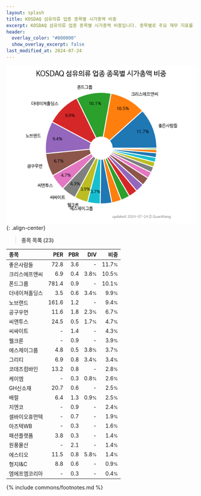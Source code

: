 ```yaml
---
layout: splash
title: KOSDAQ 섬유의류 업종 종목별 시가총액 비중
excerpt: KOSDAQ 섬유의류 업종 종목별 시가총액 비중입니다. 종목별로 주요 재무 지표를 함께 표시합니다.
header:
  overlay_color: "#800000"
  show_overlay_excerpt: false
last_modified_at: 2024-07-24
---
```



![KOSDAQ 섬유의류 업종 종목별 시가총액 비중](/stats/sector/images/kosdaq_업종_섬유의류_종목.png){: .align-center}


> **종목 목록 (23)**<a id="list"></a>

| **종목** | **PER** | **PBR** | **DIV** | **비중** |
| :------- | ------: | ------: | ------: | -------: |
| 좋은사람들 | 72.8 | 3.6 | - | 11.7<small>%</small> |
| 크리스에프앤씨 | 6.9 | 0.4 | 3.8<small>%</small> | 10.5<small>%</small> |
| 폰드그룹 | 781.4 | 0.9 | - | 10.1<small>%</small> |
| 더네이쳐홀딩스 | 3.5 | 0.6 | 3.4<small>%</small> | 9.9<small>%</small> |
| 노브랜드 | 161.6 | 1.2 | - | 9.4<small>%</small> |
| 공구우먼 | 11.6 | 1.8 | 2.3<small>%</small> | 6.7<small>%</small> |
| 씨앤투스 | 24.5 | 0.5 | 1.7<small>%</small> | 4.7<small>%</small> |
| 씨싸이트 | - | 1.4 | - | 4.3<small>%</small> |
| 웰크론 | - | 0.9 | - | 3.9<small>%</small> |
| 에스제이그룹 | 4.8 | 0.5 | 3.8<small>%</small> | 3.7<small>%</small> |
| 그리티 | 6.9 | 0.8 | 3.4<small>%</small> | 3.4<small>%</small> |
| 코데즈컴바인 | 13.2 | 0.8 | - | 2.8<small>%</small> |
| 케이엠 | - | 0.3 | 0.8<small>%</small> | 2.6<small>%</small> |
| GH신소재 | 20.7 | 0.6 | - | 2.5<small>%</small> |
| 배럴 | 6.4 | 1.3 | 0.9<small>%</small> | 2.5<small>%</small> |
| 지엔코 | - | 0.9 | - | 2.4<small>%</small> |
| 셀바이오휴먼텍 | - | 0.7 | - | 1.9<small>%</small> |
| 아즈텍WB | - | 0.3 | - | 1.6<small>%</small> |
| 패션플랫폼 | 3.8 | 0.3 | - | 1.4<small>%</small> |
| 원풍물산 | - | 2.1 | - | 1.4<small>%</small> |
| 에스티오 | 11.5 | 0.8 | 5.8<small>%</small> | 1.4<small>%</small> |
| 형지I&C | 8.8 | 0.6 | - | 0.9<small>%</small> |
| 엠에프엠코리아 | - | 0.3 | - | 0.4<small>%</small> |

{% include commons/footnotes.md %}